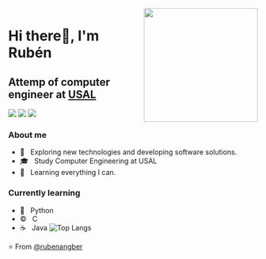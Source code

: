 <img align='right' src="https://media.giphy.com/media/M9gbBd9nbDrOTu1Mqx/giphy.gif" width="230">

# Hi there🙏, I'm Rubén
## Attemp of computer engineer at [USAL](https://usal.es/ "Título opcional del enlace") 

[![](https://img.shields.io/badge/Linkedin-rubenangber-darkblue)](https://www.linkedin.com/in/rub%C3%A9n-angoso-berrocal-0ab468278/)
[![](https://img.shields.io/badge/Gmail-rubenangber%40gmail.com-red)](mailto:rubenangber@gmail.com)
[![](https://img.shields.io/badge/Twitter-rubenangber-blue)](https://twitter.com/RubiGrowl)

### About me
- 🤔 &nbsp; Exploring new technologies and developing software solutions.
- 🎓 &nbsp; Study Computer Engineering at USAL
- 🌱 &nbsp; Learning everything I can.

### Currently learning
- 🐍 &nbsp; Python
- ©️ &nbsp; C
- ☕ &nbsp; Java
![Top Langs](https://github-readme-stats.vercel.app/api/top-langs/?username=rubenangber&show_icons=true)

⭐️ From [@rubenangber](https://github.com/rubenangber)

